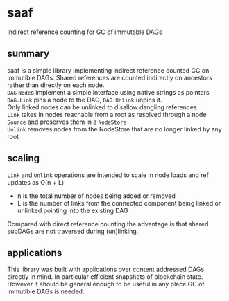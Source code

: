 # saaf
Indirect reference counting for GC of immutable DAGs

## summary
 saaf is a simple library implementing indirect reference counted GC on immutible DAGs.
 Shared references are counted indirectly on ancestors rather than directly on each node.  
`DAG` `Node`s implement a simple interface using native strings as pointers                                                                                                  
`DAG.Link` pins a node to the DAG, `DAG.Unlink` unpins it.                                                                                                                   
Only linked nodes can be unlinked to disallow dangling references                                                                                                            
`Link` takes in nodes reachable from a root as resolved through a node `Source` and preserves them in a `NodeStore`                                                          
`Unlink` removes nodes from the NodeStore that are no longer linked by any root                                                                                              
          
## scaling
`Link` and `Unlink` operations are intended to scale in node loads and ref updates as O(n + L)                                                                               
 - n is the total number of nodes being added or removed                                                                                                         
 - L is the number of links from the connected component being linked or unlinked pointing into the existing DAG

Compared with direct reference counting the advantage is that shared subDAGs are not traversed during (un)linking.  
 
## applications

This library was built with applications over content addressed DAGs directly in mind. In particular efficient snapshots of blockchain state. However it should be general enough to be useful in any place GC of immutible DAGs is needed.
